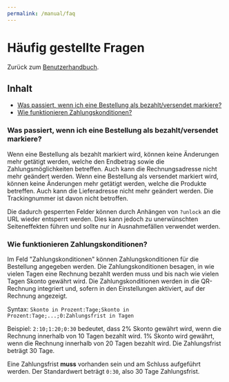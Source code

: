 ```yaml
---
permalink: /manual/faq
---
```


# Häufig gestellte Fragen

Zurück zum [Benutzerhandbuch](./).

## Inhalt

- [Was passiert, wenn ich eine Bestellung als bezahlt/versendet markiere?](#was-passiert-wenn-ich-eine-bestellung-als-bezahltversendet-markiere)
- [Wie funktionieren Zahlungskonditionen?](#wie-funktionieren-zahlungskonditionen)

### Was passiert, wenn ich eine Bestellung als bezahlt/versendet markiere?

Wenn eine Bestellung als bezahlt markiert wird, können keine Änderungen mehr getätigt werden, welche den Endbetrag sowie die Zahlungsmöglichkeiten betreffen. Auch kann die Rechnungsadresse nicht mehr geändert werden.
Wenn eine Bestellung als versendet markiert wird, können keine Änderungen mehr getätigt werden, welche die Produkte betreffen. Auch kann die Lieferadresse nicht mehr geändert werden. Die Trackingnummer ist davon nicht betroffen.

Die dadurch gesperrten Felder können durch Anhängen von `?unlock` an die URL wieder entsperrt werden. Dies kann jedoch zu unerwünschten Seiteneffekten führen und sollte nur in Ausnahmefällen verwendet werden.

### Wie funktionieren Zahlungskonditionen?

Im Feld "Zahlungskonditionen" können Zahlungskonditionen für die Bestellung angegeben werden. Die Zahlungskonditionen besagen, in wie vielen Tagen eine Rechnung bezahlt werden muss und bis nach wie vielen Tagen Skonto gewährt wird. Die Zahlungskonditionen werden in die QR-Rechnung integriert und, sofern in den Einstellungen aktiviert, auf der Rechnung angezeigt.

Syntax: `Skonto in Prozent:Tage;Skonto in Prozent:Tage;...;0:Zahlungsfrist in Tagen`

Beispiel: `2:10;1:20;0:30` bedeutet, dass 2% Skonto gewährt wird, wenn die Rechnung innerhalb von 10 Tagen bezahlt wird. 1% Skonto wird gewährt, wenn die Rechnung innerhalb von 20 Tagen bezahlt wird. Die Zahlungsfrist beträgt 30 Tage.

Eine Zahlungsfrist **muss** vorhanden sein und am Schluss aufgeführt werden. Der Standardwert beträgt `0:30`, also 30 Tage Zahlungsfrist.
